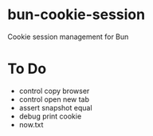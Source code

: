 # bun-cookie-session

Cookie session management for Bun

# To Do

- control copy browser
- control open new tab
- assert snapshot equal
- debug print cookie
- now.txt
